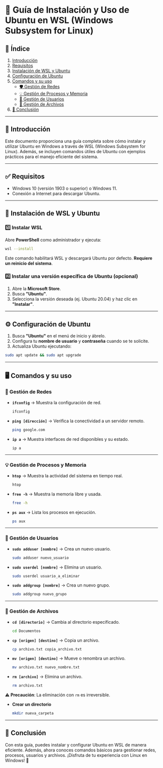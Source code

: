 # 🐧 Guía de Instalación y Uso de Ubuntu en WSL (Windows Subsystem for Linux)

## 📌 Índice

1. [Introducción](#introducción)
2. [Requisitos](#requisitos)
3. [Instalación de WSL y Ubuntu](#instalación-de-wsl-y-ubuntu)
4. [Configuración de Ubuntu](#configuración-de-ubuntu)
5. [Comandos y su uso](#comandos-y-su-uso)
   - [🛡️ Gestión de Redes](#🛡️-gestión-de-redes)
   - [💡 Gestión de Procesos y Memoria](#💡-gestión-de-procesos-y-memoria)
   - [🔑 Gestión de Usuarios](#🔑-gestión-de-usuarios)
   - [💾 Gestión de Archivos](#💾-gestión-de-archivos)
6. [📄 Conclusión](#📄-conclusión)

---

## 📖 Introducción

Este documento proporciona una guía completa sobre cómo instalar y utilizar Ubuntu en Windows a través de WSL (Windows Subsystem for Linux). Además, se incluyen comandos útiles de Ubuntu con ejemplos prácticos para el manejo eficiente del sistema.

---

## ✅ Requisitos

- Windows 10 (versión 1903 o superior) o Windows 11.
- Conexión a Internet para descargar Ubuntu.

---

## 🔧 Instalación de WSL y Ubuntu

### 1️⃣ Instalar WSL

Abre **PowerShell** como administrador y ejecuta:

```sh
wsl --install
```

Este comando habilitará WSL y descargará Ubuntu por defecto. **Requiere un reinicio del sistema**.

### 2️⃣ Instalar una versión específica de Ubuntu (opcional)

1. Abre la **Microsoft Store**.
2. Busca **"Ubuntu"**.
3. Selecciona la versión deseada (ej. Ubuntu 20.04) y haz clic en **"Instalar"**.

---

## ⚙️ Configuración de Ubuntu

1. Busca **"Ubuntu"** en el menú de inicio y ábrelo.
2. Configura tu **nombre de usuario** y **contraseña** cuando se te solicite.
3. Actualiza Ubuntu ejecutando:

```sh
sudo apt update && sudo apt upgrade
```

---

## 🖥️ Comandos y su uso

### 🛜 Gestión de Redes

- **`ifconfig`** → Muestra la configuración de red.
  ```sh
  ifconfig
  ```

- **`ping [dirección]`** → Verifica la conectividad a un servidor remoto.
  ```sh
  ping google.com
  ```

- **`ip a`** → Muestra interfaces de red disponibles y su estado.
  ```sh
  ip a
  ```

---

### 💡 Gestión de Procesos y Memoria

- **`htop`** → Muestra la actividad del sistema en tiempo real.
  ```sh
  htop
  ```

- **`free -h`** → Muestra la memoria libre y usada.
  ```sh
  free -h
  ```

- **`ps aux`** → Lista los procesos en ejecución.
  ```sh
  ps aux
  ```

---

### 🔑 Gestión de Usuarios

- **`sudo adduser [nombre]`** → Crea un nuevo usuario.
  ```sh
  sudo adduser nuevo_usuario
  ```

- **`sudo userdel [nombre]`** → Elimina un usuario.
  ```sh
  sudo userdel usuario_a_eliminar
  ```

- **`sudo addgroup [nombre]`** → Crea un nuevo grupo.
  ```sh
  sudo addgroup nuevo_grupo
  ```

---

### 💾 Gestión de Archivos

- **`cd [directorio]`** → Cambia al directorio especificado.
  ```sh
  cd Documentos
  ```

- **`cp [origen] [destino]`** → Copia un archivo.
  ```sh
  cp archivo.txt copia_archivo.txt
  ```

- **`mv [origen] [destino]`** → Mueve o renombra un archivo.
  ```sh
  mv archivo.txt nuevo_nombre.txt
  ```

- **`rm [archivo]`** → Elimina un archivo.
  ```sh
  rm archivo.txt
  ```

⚠️ **Precaución**: La eliminación con `rm` es irreversible.

- **Crear un directorio**
  ```sh
  mkdir nueva_carpeta
  ```

---

## 📄 Conclusión

Con esta guía, puedes instalar y configurar Ubuntu en WSL de manera eficiente. Además, ahora conoces comandos básicos para gestionar redes, procesos, usuarios y archivos. ¡Disfruta de tu experiencia con Linux en Windows! 🚀


